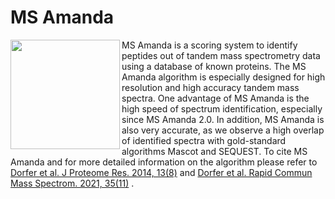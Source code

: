 # MS Amanda

<img src="logo/msamanda.png" align="left" width="175px"/>

MS Amanda is a scoring system to identify peptides out of tandem mass spectrometry data using a database of known proteins. The MS Amanda algorithm
is especially designed for high resolution and high accuracy tandem mass spectra. One advantage of MS Amanda is the high speed of spectrum
identification, especially since MS Amanda 2.0. In addition, MS Amanda is also very accurate, as we observe a high overlap of identified spectra
with gold-standard algorithms Mascot and SEQUEST.
To cite MS Amanda and for more detailed information on the algorithm please refer to
[Dorfer et al. J Proteome Res. 2014, 13(8)](https://doi.org/10.1021/pr500202e)
and
[Dorfer et al. Rapid Commun Mass Spectrom. 2021, 35(11)](https://doi.org/10.1002/rcm.9088)
.
